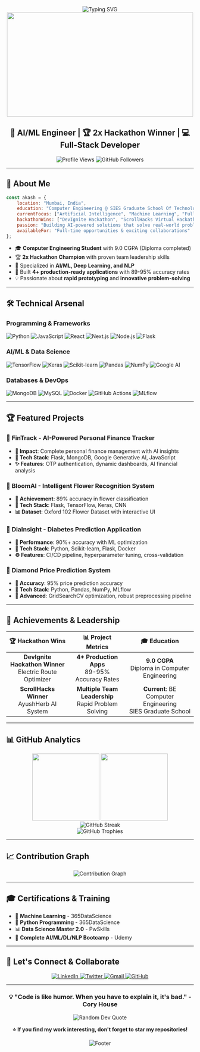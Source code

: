 <div align="center">
  <img src="https://readme-typing-svg.herokuapp.com?font=Fira+Code&color=00D9FF&size=32&lines=Hi+👋+I'm+Akash+Vishwakarma;AI%2FML+Engineer+%26+Full-Stack+Developer;Hackathon+Champion+%7C+Problem+Solver;Building+the+Future+with+Code!" alt="Typing SVG" />
</div>

<div align="center">
  <img src="https://media.giphy.com/media/qgQUggAC3Pfv687qPC/giphy.gif" width="500" height="280"/>
</div>

<h2 align="center">🚀 AI/ML Engineer | 🏆 2x Hackathon Winner | 💻 Full-Stack Developer</h2>

<p align="center">
  <img src="https://komarev.com/ghpvc/?username=TechWithAkash&label=Profile%20Views&color=00d9ff&style=for-the-badge" alt="Profile Views" />
  <img src="https://img.shields.io/github/followers/TechWithAkash?label=Followers&style=for-the-badge&color=00d9ff" alt="GitHub Followers" />
</p>

---

## 🎯 About Me

```javascript
const akash = {
    location: "Mumbai, India",
    education: "Computer Engineering @ SIES Graduate School Of Technology",
    currentFocus: ["Artificial Intelligence", "Machine Learning", "Full-Stack Development"],
    hackathonWins: ["DevIgnite Hackathon", "ScrollHacks Virtual Hackathon"],
    passion: "Building AI-powered solutions that solve real-world problems",
    availableFor: "Full-time opportunities & exciting collaborations"
};
```

- 🎓 **Computer Engineering Student** with 9.0 CGPA (Diploma completed)
- 🏆 **2x Hackathon Champion** with proven team leadership skills
- 🤖 Specialized in **AI/ML, Deep Learning, and NLP**
- 🚀 Built **4+ production-ready applications** with 89-95% accuracy rates
- 💡 Passionate about **rapid prototyping** and **innovative problem-solving**

---

## 🛠️ Technical Arsenal

### **Programming & Frameworks**
<p align="left">
  <img src="https://img.shields.io/badge/Python-3776AB?style=for-the-badge&logo=python&logoColor=white" alt="Python" />
  <img src="https://img.shields.io/badge/JavaScript-F7DF1E?style=for-the-badge&logo=javascript&logoColor=black" alt="JavaScript" />
  <img src="https://img.shields.io/badge/React-61DAFB?style=for-the-badge&logo=react&logoColor=black" alt="React" />
  <img src="https://img.shields.io/badge/Next.js-000000?style=for-the-badge&logo=nextdotjs&logoColor=white" alt="Next.js" />
  <img src="https://img.shields.io/badge/Node.js-339933?style=for-the-badge&logo=nodedotjs&logoColor=white" alt="Node.js" />
  <img src="https://img.shields.io/badge/Flask-000000?style=for-the-badge&logo=flask&logoColor=white" alt="Flask" />
</p>

### **AI/ML & Data Science**
<p align="left">
  <img src="https://img.shields.io/badge/TensorFlow-FF6F00?style=for-the-badge&logo=tensorflow&logoColor=white" alt="TensorFlow" />
  <img src="https://img.shields.io/badge/Keras-D00000?style=for-the-badge&logo=keras&logoColor=white" alt="Keras" />
  <img src="https://img.shields.io/badge/scikit--learn-F7931E?style=for-the-badge&logo=scikit-learn&logoColor=white" alt="Scikit-learn" />
  <img src="https://img.shields.io/badge/Pandas-150458?style=for-the-badge&logo=pandas&logoColor=white" alt="Pandas" />
  <img src="https://img.shields.io/badge/NumPy-013243?style=for-the-badge&logo=numpy&logoColor=white" alt="NumPy" />
  <img src="https://img.shields.io/badge/Google_AI-4285F4?style=for-the-badge&logo=google&logoColor=white" alt="Google AI" />
</p>

### **Databases & DevOps**
<p align="left">
  <img src="https://img.shields.io/badge/MongoDB-47A248?style=for-the-badge&logo=mongodb&logoColor=white" alt="MongoDB" />
  <img src="https://img.shields.io/badge/MySQL-4479A1?style=for-the-badge&logo=mysql&logoColor=white" alt="MySQL" />
  <img src="https://img.shields.io/badge/Docker-2496ED?style=for-the-badge&logo=docker&logoColor=white" alt="Docker" />
  <img src="https://img.shields.io/badge/GitHub_Actions-2088FF?style=for-the-badge&logo=github-actions&logoColor=white" alt="GitHub Actions" />
  <img src="https://img.shields.io/badge/MLflow-0194E2?style=for-the-badge&logo=mlflow&logoColor=white" alt="MLflow" />
</p>

---

## 🏆 Featured Projects

### 🤖 **FinTrack** - AI-Powered Personal Finance Tracker
- **🎯 Impact**: Complete personal finance management with AI insights
- **🔧 Tech Stack**: Flask, MongoDB, Google Generative AI, JavaScript
- **✨ Features**: OTP authentication, dynamic dashboards, AI financial analysis

### 🌸 **BloomAI** - Intelligent Flower Recognition System
- **🎯 Achievement**: 89% accuracy in flower classification
- **🔧 Tech Stack**: Flask, TensorFlow, Keras, CNN
- **📊 Dataset**: Oxford 102 Flower Dataset with interactive UI

### 🏥 **DiaInsight** - Diabetes Prediction Application
- **🎯 Performance**: 90%+ accuracy with ML optimization
- **🔧 Tech Stack**: Python, Scikit-learn, Flask, Docker
- **⚙️ Features**: CI/CD pipeline, hyperparameter tuning, cross-validation

### 💎 **Diamond Price Prediction System**
- **🎯 Accuracy**: 95% price prediction accuracy
- **🔧 Tech Stack**: Python, Pandas, NumPy, MLflow
- **🔬 Advanced**: GridSearchCV optimization, robust preprocessing pipeline

---

## 🏅 Achievements & Leadership

<div align="center">

| 🏆 **Hackathon Wins** | 📊 **Project Metrics** | 🎓 **Education** |
|:---:|:---:|:---:|
| **DevIgnite Hackathon Winner** <br/> Electric Route Optimizer | **4+ Production Apps** <br/> 89-95% Accuracy Rates | **9.0 CGPA** <br/> Diploma in Computer Engineering |
| **ScrollHacks Winner** <br/> AyushHerb AI System | **Multiple Team Leadership** <br/> Rapid Problem Solving | **Current**: BE Computer Engineering <br/> SIES Graduate School |

</div>

---

## 📊 GitHub Analytics

<div align="center">
  <img height="180em" src="https://github-readme-stats.vercel.app/api?username=TechWithAkash&show_icons=true&theme=tokyonight&include_all_commits=true&count_private=true"/>
  <img height="180em" src="https://github-readme-stats.vercel.app/api/top-langs/?username=TechWithAkash&layout=compact&langs_count=8&theme=tokyonight"/>
</div>

<div align="center">
  <img src="https://github-readme-streak-stats.herokuapp.com/?user=TechWithAkash&theme=tokyonight" alt="GitHub Streak" />
</div>

<div align="center">
  <img src="https://github-profile-trophy.vercel.app/?username=TechWithAkash&theme=darkhub&no-frame=true&margin-w=15&margin-h=15&column=7" alt="GitHub Trophies" />
</div>

---

## 📈 Contribution Graph
<div align="center">
  <img src="https://github-readme-activity-graph.vercel.app/graph?username=TechWithAkash&theme=tokyo-night&bg_color=1a1b27&color=00d9ff&line=00d9ff&point=ffffff&area=true&hide_border=true" alt="Contribution Graph" />
</div>

---

## 🎓 Certifications & Training

- 🤖 **Machine Learning** - 365DataScience
- 🐍 **Python Programming** - 365DataScience  
- 📊 **Data Science Master 2.0** - PwSkills
- 🧠 **Complete AI/ML/DL/NLP Bootcamp** - Udemy

---

## 🤝 Let's Connect & Collaborate

<div align="center">
  <a href="https://linkedin.com/in/akash-vishwakarma-42b0b6267" target="_blank">
    <img src="https://img.shields.io/badge/LinkedIn-0077B5?style=for-the-badge&logo=linkedin&logoColor=white" alt="LinkedIn" />
  </a>
  <a href="https://twitter.com/AKASHVISHW64779" target="_blank">
    <img src="https://img.shields.io/badge/Twitter-1DA1F2?style=for-the-badge&logo=twitter&logoColor=white" alt="Twitter" />
  </a>
  <a href="mailto:your-email@gmail.com" target="_blank">
    <img src="https://img.shields.io/badge/Gmail-D14836?style=for-the-badge&logo=gmail&logoColor=white" alt="Gmail" />
  </a>
  <a href="https://github.com/TechWithAkash" target="_blank">
    <img src="https://img.shields.io/badge/GitHub-100000?style=for-the-badge&logo=github&logoColor=white" alt="GitHub" />
  </a>
</div>

---

<div align="center">
  <h3>💡 "Code is like humor. When you have to explain it, it's bad." - Cory House</h3>
  
  ![Random Dev Quote](https://quotes-github-readme.vercel.app/api?type=horizontal&theme=tokyonight)
  
  <p><strong>⭐ If you find my work interesting, don't forget to star my repositories!</strong></p>
  
  <img src="https://capsule-render.vercel.app/api?type=waving&color=00d9ff&height=100&section=footer" alt="Footer" />
</div>
